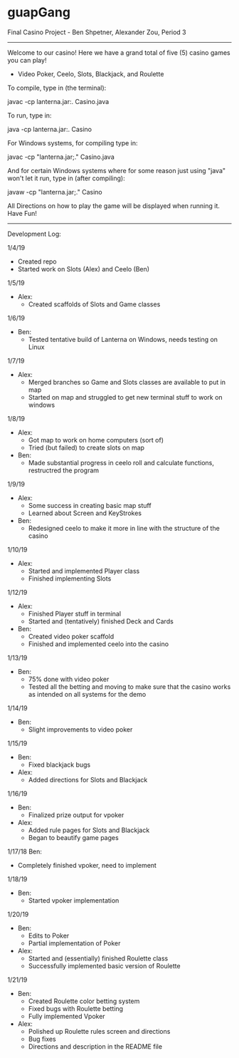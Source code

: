 # guapGang
Final Casino Project - Ben Shpetner, Alexander Zou, Period 3

---

Welcome to our casino! Here we have a grand total of five (5) casino games you can play!
- Video Poker, Ceelo, Slots, Blackjack, and Roulette

To compile, type in (the terminal):

javac -cp lanterna.jar:. Casino.java

To run, type in:

java -cp lanterna.jar:. Casino

For Windows systems, for compiling type in:

javac -cp "lanterna.jar;." Casino.java

And for certain Windows systems where for some reason just using "java" won't let it run, type in (after compiling):

javaw -cp "lanterna.jar;." Casino

All Directions on how to play the game will be displayed when running it.
Have Fun!

---

Development Log:

1/4/19
- Created repo
- Started work on Slots (Alex) and Ceelo (Ben)

1/5/19
- Alex:
  - Created scaffolds of Slots and Game classes

1/6/19
- Ben:
  - Tested tentative build of Lanterna on Windows, needs testing on Linux

1/7/19
- Alex:
  - Merged branches so Game and Slots classes are available to put in map
  - Started on map and struggled to get new terminal stuff to work on windows

1/8/19
- Alex:
  - Got map to work on home computers (sort of)
  - Tried (but failed) to create slots on map
- Ben:
  - Made substantial progress in ceelo roll and calculate functions, restructred the program

1/9/19
- Alex:
  - Some success in creating basic map stuff
  - Learned about Screen and KeyStrokes
- Ben:
  - Redesigned ceelo to make it more in line with the structure of the casino

1/10/19
- Alex:
  - Started and implemented Player class
  - Finished implementing Slots

1/12/19
- Alex:
  - Finished Player stuff in terminal
  - Started and (tentatively) finished Deck and Cards
- Ben:
  - Created video poker scaffold
  - Finished and implemented ceelo into the casino

1/13/19
- Ben:
  - 75% done with video poker
  - Tested all the betting and moving to make sure that the casino works as intended on all systems for the demo

1/14/19
- Ben:
  - Slight improvements to video poker

1/15/19
- Ben:
  - Fixed blackjack bugs
- Alex:
  - Added directions for Slots and Blackjack

1/16/19
- Ben:
  - Finalized prize output for vpoker
- Alex:
  - Added rule pages for Slots and Blackjack
  - Began to beautify game pages

1/17/18
Ben:
- Completely finished vpoker, need to implement

1/18/19
- Ben:
  - Started vpoker implementation

1/20/19
- Ben:
  - Edits to Poker
  - Partial implementation of Poker
- Alex:
  - Started and (essentially) finished Roulette class
  - Successfully implemented basic version of Roulette

1/21/19
- Ben: 
  - Created Roulette color betting system
  - Fixed bugs with Roulette betting
  - Fully implemented Vpoker
- Alex:
  - Polished up Roulette rules screen and directions
  - Bug fixes
  - Directions and description in the README file

